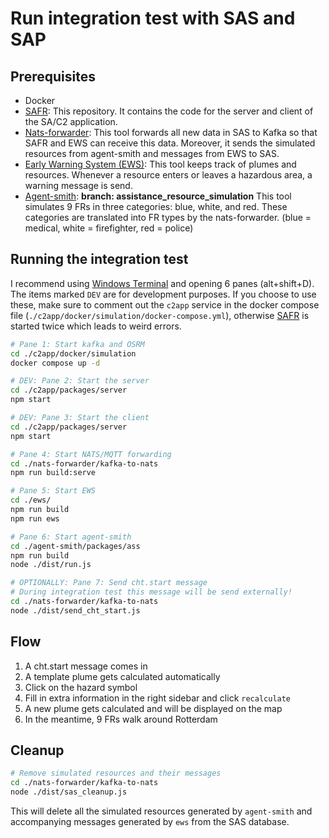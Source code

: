 # Run integration test with SAS and SAP

## Prerequisites
- Docker
- [SAFR][tnocs/c2app]: This repository. It contains the code for the server and client of the SA/C2 application.
- [Nats-forwarder][nats-forwarder]: This tool forwards all new data in SAS to Kafka so that SAFR and EWS can receive this data. Moreover, it sends the simulated resources from agent-smith and messages from EWS to SAS.
- [Early Warning System (EWS)][tnocs/ews]: This tool keeps track of plumes and resources. Whenever a resource enters or leaves a hazardous area, a warning message is send.
- [Agent-smith][tnocs/agent-smith]: **branch: assistance_resource_simulation** This tool simulates 9 FRs in three categories: blue, white, and red. These categories are translated into FR types by the nats-forwarder. (blue = medical, white = firefighter, red = police)

## Running the integration test
I recommend using [Windows Terminal][wt] and opening 6 panes (alt+shift+D).
The items marked `DEV` are for development purposes. If you choose to use these, make sure to comment out the `c2app` service in the docker compose file (`./c2app/docker/simulation/docker-compose.yml`), otherwise [SAFR][tnocs/c2app] is started twice which leads to weird errors.
```bash
# Pane 1: Start kafka and OSRM
cd ./c2app/docker/simulation
docker compose up -d

# DEV: Pane 2: Start the server
cd ./c2app/packages/server
npm start

# DEV: Pane 3: Start the client
cd ./c2app/packages/server
npm start

# Pane 4: Start NATS/MQTT forwarding
cd ./nats-forwarder/kafka-to-nats
npm run build:serve

# Pane 5: Start EWS
cd ./ews/
npm run build
npm run ews

# Pane 6: Start agent-smith
cd ./agent-smith/packages/ass
npm run build
node ./dist/run.js

# OPTIONALLY: Pane 7: Send cht.start message
# During integration test this message will be send externally!
cd ./nats-forwarder/kafka-to-nats
node ./dist/send_cht_start.js
```
## Flow
1. A cht.start message comes in
2. A template plume gets calculated automatically
3. Click on the hazard symbol
4. Fill in extra information in the right sidebar and click `recalculate`
5. A new plume gets calculated and will be displayed on the map
6. In the meantime, 9 FRs walk around Rotterdam

## Cleanup
```bash
# Remove simulated resources and their messages
cd ./nats-forwarder/kafka-to-nats
node ./dist/sas_cleanup.js
```
This will delete all the simulated resources generated by `agent-smith` and accompanying messages generated by `ews` from the SAS database.

[tnocs/c2app]: https://github.com/TNOCS/c2app
[nats-forwarder]: https://ci.tno.nl/gitlab/reinier-sterkenburg/projects/assistance/nats-forwarder
[tnocs/ews]: https://github.com/TNOCS/ews
[tnocs/agent-smith]: https://github.com/TNOCS/agent-smith/tree/assistance_resource_simulation
[wt]: https://www.microsoft.com/en-us/p/windows-terminal/9n0dx20hk701?activetab=pivot:overviewtab
